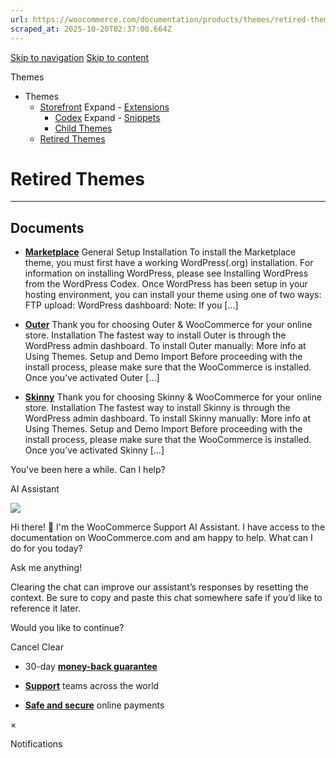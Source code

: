 ```yaml
---
url: https://woocommerce.com/documentation/products/themes/retired-themes
scraped_at: 2025-10-20T02:37:00.664Z
---
```


[Skip to navigation](https://woocommerce.com/documentation/products/themes/retired-themes/#main-navigation) [Skip to content](https://woocommerce.com/documentation/products/themes/retired-themes/#page)

Themes

- Themes
  - [Storefront](https://woocommerce.com/documentation/products/themes/storefront/ "Storefront") Expand    - [Extensions](https://woocommerce.com/documentation/products/themes/storefront/extensions-storefront/ "Extensions")
    - [Codex](https://woocommerce.com/documentation/products/themes/storefront/woocommerce-codex-storefront/ "Codex") Expand      - [Snippets](https://woocommerce.com/documentation/products/themes/storefront/woocommerce-codex-storefront/snippets-woocommerce-codex-storefront/ "Snippets")
    - [Child Themes](https://woocommerce.com/documentation/products/themes/storefront/child-themes/ "Child Themes")
  - [Retired Themes](https://woocommerce.com/documentation/products/themes/retired-themes/ "Retired Themes")

# Retired Themes

* * *

## Documents

- [**Marketplace**](https://woocommerce.com/document/marketplace/)
General Setup Installation To install the Marketplace theme, you must first have a working WordPress(.org) installation. For information on installing WordPress, please see Installing WordPress from the WordPress Codex. Once WordPress has been setup in your hosting environment, you can install your theme using one of two ways: FTP upload: WordPress dashboard: Note: If you \[…\]

- [**Outer**](https://woocommerce.com/document/outer/)
Thank you for choosing Outer & WooCommerce for your online store. Installation The fastest way to install Outer is through the WordPress admin dashboard. To install Outer manually: More info at Using Themes. Setup and Demo Import Before proceeding with the install process, please make sure that the WooCommerce is installed. Once you’ve activated Outer \[…\]

- [**Skinny**](https://woocommerce.com/document/skinny/)
Thank you for choosing Skinny & WooCommerce for your online store. Installation The fastest way to install Skinny is through the WordPress admin dashboard. To install Skinny manually: More info at Using Themes. Setup and Demo Import Before proceeding with the install process, please make sure that the WooCommerce is installed. Once you’ve activated Skinny \[…\]


You've been here a while. Can I help?

AI Assistant

![](https://woocommerce.com/wp-content/themes/woo/images/svg/support-chat-bot-avatar.svg)

Hi there! 👋 I'm the WooCommerce Support AI Assistant. I have access to the documentation on WooCommerce.com and am happy to help. What can I do for you today?

Ask me anything!

Clearing the chat can improve our assistant’s responses by resetting the context. Be sure to copy and paste this chat somewhere safe if you’d like to reference it later.

Would you like to continue?

Cancel
Clear

- 30-day **[money-back guarantee](https://woocommerce.com/refund-policy/)**

- **[Support](https://woocommerce.com/docs/)**
teams across the world

- **[Safe and secure](https://woocommerce.com/products/woopayments/)**
online payments

×

Notifications